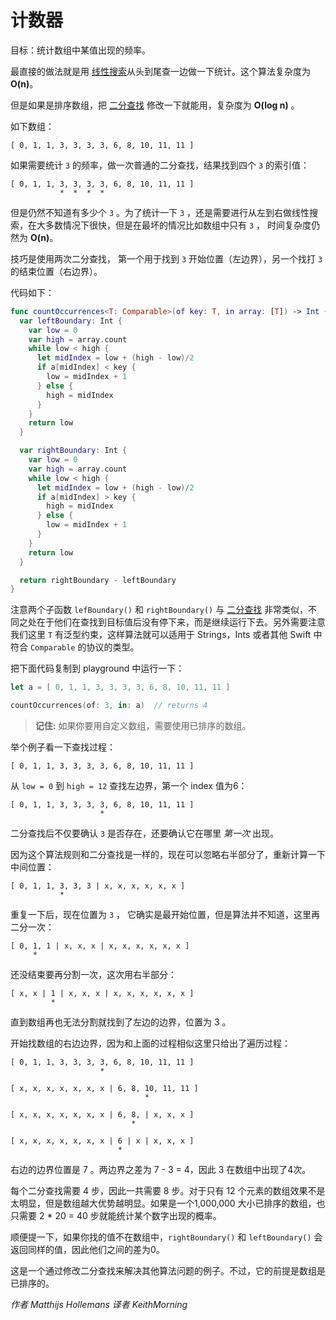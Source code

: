 # 计数器

目标：统计数组中某值出现的频率。

最直接的做法就是用 [线性搜索](../Linear%20Search/)从头到尾查一边做一下统计。这个算法复杂度为 **O(n)**。

但是如果是排序数组，把 [二分查找](../Binary%20Search/) 修改一下就能用，复杂度为 **O(log n)** 。

如下数组：

	[ 0, 1, 1, 3, 3, 3, 3, 6, 8, 10, 11, 11 ]
如果需要统计 `3` 的频率，做一次普通的二分查找，结果找到四个 `3` 的索引值：

	[ 0, 1, 1, 3, 3, 3, 3, 6, 8, 10, 11, 11 ]
	           *  *  *  *

但是仍然不知道有多少个 `3` 。为了统计一下 `3` ，还是需要进行从左到右做线性搜索，在大多数情况下很快，但是在最坏的情况比如数组中只有 `3` ， 时间复杂度仍然为 **O(n)**。

技巧是使用两次二分查找， 第一个用于找到 `3` 开始位置（左边界），另一个找打 `3` 的结束位置（右边界）。

代码如下：

```swift
func countOccurrences<T: Comparable>(of key: T, in array: [T]) -> Int {
  var leftBoundary: Int {
    var low = 0
    var high = array.count
    while low < high {
      let midIndex = low + (high - low)/2
      if a[midIndex] < key {
        low = midIndex + 1
      } else {
        high = midIndex
      }
    }
    return low
  }

  var rightBoundary: Int {
    var low = 0
    var high = array.count
    while low < high {
      let midIndex = low + (high - low)/2
      if a[midIndex] > key {
        high = midIndex
      } else {
        low = midIndex + 1
      }
    }
    return low
  }

  return rightBoundary - leftBoundary
}
```

注意两个子函数 `lefBoundary()` 和 `rightBoundary()` 与 [二分查找](../Binary%20Search/) 非常类似，不同之处在于他们在查找到目标值后没有停下来，而是继续运行下去。另外需要注意我们这里 `T` 有泛型约束，这样算法就可以适用于 Strings，Ints 或者其他 Swift 中符合 `Comparable` 的协议的类型。

把下面代码复制到 playground 中运行一下：

```swift
let a = [ 0, 1, 1, 3, 3, 3, 3, 6, 8, 10, 11, 11 ]

countOccurrences(of: 3, in: a)  // returns 4
```

> **记住:** 如果你要用自定义数组，需要使用已排序的数组。

举个例子看一下查找过程：

	[ 0, 1, 1, 3, 3, 3, 3, 6, 8, 10, 11, 11 ]
从 `low = 0` 到 `high = 12` 查找左边界，第一个 index 值为6：

	[ 0, 1, 1, 3, 3, 3, 3, 6, 8, 10, 11, 11 ]
	                    *

二分查找后不仅要确认 `3` 是否存在，还要确认它在哪里 *第一次* 出现。

因为这个算法规则和二分查找是一样的，现在可以忽略右半部分了，重新计算一下中间位置：

	[ 0, 1, 1, 3, 3, 3 | x, x, x, x, x, x ]
	           *

重复一下后，现在位置为 `3` ， 它确实是最开始位置，但是算法并不知道，这里再二分一次：

	[ 0, 1, 1 | x, x, x | x, x, x, x, x, x ]
	     *

还没结束要再分割一次，这次用右半部分：

	[ x, x | 1 | x, x, x | x, x, x, x, x, x ]
	         *

直到数组再也无法分割就找到了左边的边界，位置为 3 。

开始找数组的右边边界，因为和上面的过程相似这里只给出了遍历过程：

	[ 0, 1, 1, 3, 3, 3, 3, 6, 8, 10, 11, 11 ]
	                    *
	
	[ x, x, x, x, x, x, x | 6, 8, 10, 11, 11 ]
	                              *
	
	[ x, x, x, x, x, x, x | 6, 8, | x, x, x ]
	                           *
	
	[ x, x, x, x, x, x, x | 6 | x | x, x, x ]
	                        *

右边的边界位置是 7 。两边界之差为 7 - 3 = 4，因此 3 在数组中出现了4次。

每个二分查找需要 4 步，因此一共需要 8 步。对于只有 12 个元素的数组效果不是太明显，但是数组越大优势越明显。如果是一个1,000,000 大小已排序的数组，也只需要 2 * 20 = 40 步就能统计某个数字出现的概率。

顺便提一下，如果你找的值不在数组中，`rightBoundary()` 和 `leftBoundary()`  会返回同样的值，因此他们之间的差为0。

这是一个通过修改二分查找来解决其他算法问题的例子。不过，它的前提是数组是已排序的。

*作者 Matthijs Hollemans  译者 KeithMorning*
